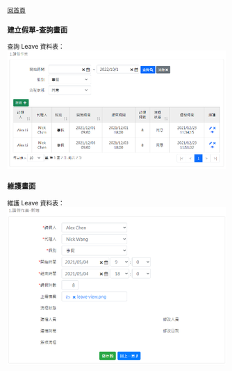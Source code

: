 [回首頁](../../Readme-US.md)
### 建立假單-查詢畫面
查詢 Leave 資料表：
![查詢畫面](image/leave-read.png)

### 維護畫面
維護 Leave 資料表：
![維護畫面](image/leave-edit.png)
